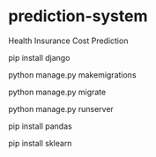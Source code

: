 # prediction-system
Health Insurance Cost Prediction


pip install django

python manage.py makemigrations

python manage.py migrate

python manage.py runserver

pip install pandas

pip install sklearn
